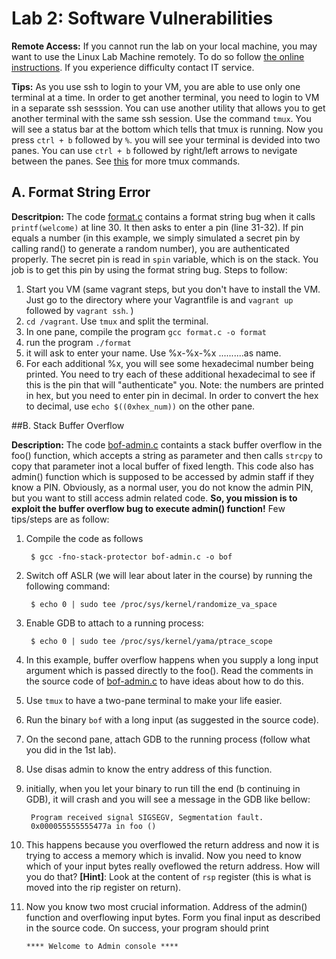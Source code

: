 # Lab 2: Software Vulnerabilities

**Remote Access:** If you cannot run the lab on your local machine, you may want to use the Linux
Lab Machine remotely. To do so follow [the online instructions](https://uob.sharepoint.com/sites/itservices/SitePages/fits-engineering-linux-x2go.aspx).
If you experience difficulty contact IT service.


**Tips:** As you use ssh to login to your VM, you are able to use only one terminal at a time. In order to get another terminal, you need to login to VM in a separate ssh sesssion. You can use another utility that allows you to get another terminal with the same ssh session. Use the command `tmux`. You will see a status bar at the bottom which tells that tmux is running. Now you press `ctrl + b` followed by `%`. you will see your terminal is devided  into two panes. You can use `ctrl + b` followed by right/left arrows to nevigate between the panes. See [this](https://tmuxcheatsheet.com/) for more tmux commands.

## A. Format String Error

**Descritpion:** The code [format.c](../code/format.c) contains a format string bug when it calls `printf(welcome)`  at line 30. It then asks to enter a pin (line 31-32). If pin equals a number (in this example, we simply simulated a secret pin by calling rand() to generate a random number), you are authenticated properly. The secret pin is read in `spin` variable, which is on the stack. You job is to get this pin by using the format string bug. Steps to follow:
1. Start you VM (same vagrant steps, but you don't have to install the VM. Just go to the directory where your Vagrantfile is and `vagrant up` followed by `vagrant ssh`. )
2. `cd /vagrant`. Use `tmux` and split the terminal. 
3. In one pane, compile the program `gcc format.c -o format`
4. run the program `./format`
5. it will ask to enter your name. Use %x-%x-%x ..........as name. 
6. For each additional %x, you will see some hexadecimal number being printed. You need to try each of these additional hexadecimal to see if this is the pin that will "authenticate" you. Note: the numbers are printed in hex, but you need to enter pin in decimal. In order to convert the hex to decimal, use `echo $((0xhex_num))` on the other pane. 

##B. Stack Buffer Overflow

**Description:** The code [bof-admin.c](../code/bof-admin.c) containts a stack buffer overflow in the foo() function, which accepts a string as parameter and then calls `strcpy` to copy that parameter inot a local buffer of fixed length. This code also has admin() function which is supposed to be accessed by admin staff if they know a PIN. Obviously, as a normal user, you do not know the admin PIN, but you want to still access admin related code. **So, you mission is to exploit the buffer overflow bug to execute admin() function!** 
Few tips/steps are as follow:

1. Compile the code as follows

		$ gcc -fno-stack-protector bof-admin.c -o bof
		
2. Switch off ASLR (we will lear about later in the course) by running the following command:

		$ echo 0 | sudo tee /proc/sys/kernel/randomize_va_space

3. Enable GDB to attach to a running process:
		
		$ echo 0 | sudo tee /proc/sys/kernel/yama/ptrace_scope
		
		
4. In this example, buffer overflow happens when you supply a long input argument which is passed directly to the foo(). Read the comments in the source code of [bof-admin.c](../code/bof-admin.c) to have ideas about how to do this.
5. Use `tmux` to have a two-pane terminal to make your life easier.
6. Run the binary `bof` with a long input (as suggested in the source code).
7. On the second pane, attach GDB to the running process (follow what you did in the 1st lab).
8. Use disas admin to know the entry address of this function.
9. initially, when you let your binary to run till the end (b continuing in GDB), it will crash and you will see a message in the GDB like bellow:
	
		Program received signal SIGSEGV, Segmentation fault.
		0x000055555555477a in foo ()

10. This happens because you overflowed the return address and now it is trying to access a memory which is invalid. Now you need to know which of your input bytes really oveflowed the return address. How will you do that? **\[Hint\]**: Look at the content of `rsp` register (this is what is moved into the rip register on return).
11. Now you know two most crucial information. Address of the admin() function and overflowing input bytes. Form you final input as described in the source code. On success, your program should print

		**** Welcome to Admin console ****
		
